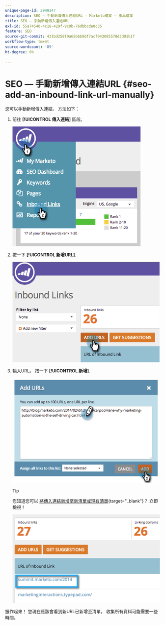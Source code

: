 ```yaml
---
unique-page-id: 2949247
description: SEO — 手動新增傳入連結URL - Marketo檔案 — 產品檔案
title: SEO — 手動新增傳入連結URL
exl-id: 55a74540-4c18-429f-9c9b-76dbbcde0c35
feature: SEO
source-git-commit: 431bd258f9a68bbb9df7acf043085578d3d91b1f
workflow-type: tm+mt
source-wordcount: '89'
ht-degree: 0%

---
```


# SEO — 手動新增傳入連結URL {#seo-add-an-inbound-link-url-manually}

您可以手動新增傳入連結。 方法如下：

1. 前往 **[!UICONTROL 傳入連結]** 區段。

   ![](assets/image2014-9-18-13-3a40-3a3.png)

1. 按一下 **[!UICONTROL 新增URL]**.

   ![](assets/image2014-9-18-13-3a40-3a8.png)

1. 輸入URL。 按一下 **[!UICONTROL 新增]**.

   ![](assets/image2014-9-18-13-3a40-3a32.png)

   >[!TIP]
   >
   >您知道您可以 [將傳入連結新增至新清單或現有清單](/help/marketo/product-docs/additional-apps/seo/understanding-seo/seo-managing-lists.md){target="_blank"}？ 立即檢視！

   ![](assets/image2014-9-18-13-3a41-3a14.png)

振作起來！ 您現在應該會看到新URL已新增至清單。 收集所有資料可能需要一些時間。
